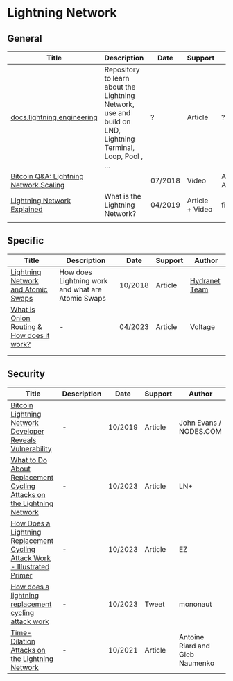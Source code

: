 # Lightning Network

## General

| Title                                                        | Description                                                  | Date    | Support         | Author                  |
| ------------------------------------------------------------ | ------------------------------------------------------------ | ------- | --------------- | ----------------------- |
| [docs.lightning.engineering](https://docs.lightning.engineering) | Repository to learn about the Lightning Network, use and build on LND, Lightning Terminal, Loop, Pool , ... | ?       | Article         | ?                       |
| [Bitcoin Q&A: Lightning Network Scaling](https://www.youtube.com/watch?v=4KiWkwo48k0) |                                                              | 07/2018 | Video           | Andreas M. Antonopoulos |
| [Lightning Network Explained](https://finematics.com/lightning-network-explained/) | What is the Lightning Network?                               | 04/2019 | Article + Video | finematics              |
|                                                              |                                                              |         |                 |                         |

## Specific

| Title                                                        | Description                                       | Date    | Support | Author                                                       |
| ------------------------------------------------------------ | ------------------------------------------------- | ------- | ------- | ------------------------------------------------------------ |
| [Lightning Network and Atomic Swaps](https://medium.com/stakenet/lightning-network-and-atomic-swaps-f24eb4996eb9) | How does Lightning work and what are Atomic Swaps | 10/2018 | Article | [Hydranet Team](https://medium.com/@stakenet-platform?source=post_page-----f24eb4996eb9--------------------------------) |
| [What is Onion Routing & How does it work?](https://voltage.cloud/blog/lightning-network-faq/what-is-onion-routing-how-does-it-work/) | -                                                 | 04/2023 | Article | Voltage                                                      |
|                                                              |                                                   |         |         |                                                              |
|                                                              |                                                   |         |         |                                                              |

## Security

| Title                                                        | Description | Date    | Support | Author                          |
| ------------------------------------------------------------ | ----------- | ------- | ------- | ------------------------------- |
| [Bitcoin Lightning Network Developer Reveals Vulnerability](https://nodes.com/news/bitcoin-lightning-network-developer-reveals-vulnerability) | -           | 10/2019 | Article | John Evans / NODES.COM          |
| [What to Do About Replacement Cycling Attacks on the Lightning Network](https://lightningnetwork.plus/posts/471) | -           | 10/2023 | Article | LN+                             |
| [How Does a Lightning Replacement Cycling Attack Work - Illustrated Primer](https://www.nobsbitcoin.com/how-does-a-lightning-replacement-cycling-attack-work/) | -           | 10/2023 | Article | EZ                              |
| [How does a lightning replacement cycling attack work](https://twitter.com/mononautical/status/1715736832950825224) | -           | 10/2023 | Tweet   | mononaut                        |
| [Time-Dilation Attacks on the Lightning Network](https://cryptoeconomicsystems.pubpub.org/pub/riard-lightning-dilation/release/1) | -           | 10/2021 | Article | Antoine Riard and Gleb Naumenko |